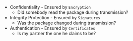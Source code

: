 - Confidentiality - Ensured by `Encryption`
  - Did somebody read the package during transmission?
- Integrity Protection - Ensured by `Signatures`
  - Was the package changed during transmission?
- Authentication - Ensured by `Certificates`
  - Is my partner the one he claims to be?